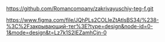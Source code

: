 https://github.com/Romancompany/zakrivayuschiy-teg-f.git

https://www.figma.com/file/JQhPLs2COLIeZtAtlsBS34/%238-%3C%2Fзакрывающий-тег%3E?type=design&node-id=0-1&mode=design&t=Lz7k1S2IEZamhCjn-0
